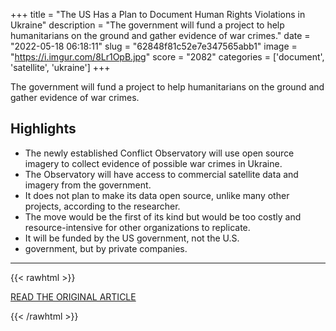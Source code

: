 +++
title = "The US Has a Plan to Document Human Rights Violations in Ukraine"
description = "The government will fund a project to help humanitarians on the ground and gather evidence of war crimes."
date = "2022-05-18 06:18:11"
slug = "62848f81c52e7e347565abb1"
image = "https://i.imgur.com/8Lr1OpB.jpg"
score = "2082"
categories = ['document', 'satellite', 'ukraine']
+++

The government will fund a project to help humanitarians on the ground and gather evidence of war crimes.

## Highlights

- The newly established Conflict Observatory will use open source imagery to collect evidence of possible war crimes in Ukraine.
- The Observatory will have access to commercial satellite data and imagery from the government.
- It does not plan to make its data open source, unlike many other projects, according to the researcher.
- The move would be the first of its kind but would be too costly and resource-intensive for other organizations to replicate.
- It will be funded by the US government, not the U.S.
- government, but by private companies.

---

{{< rawhtml >}}
  <p class="article-category">
    <a target="_blank" href="https://www.wired.com/story/conflict-observatory-ukraine-russia-war-crimes/">READ THE ORIGINAL ARTICLE</a>
  </p>
{{< /rawhtml >}}
